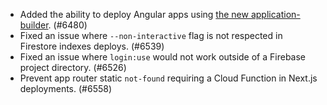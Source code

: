 - Added the ability to deploy Angular apps using [the new application-builder](https://angular.dev/tools/cli/esbuild). (#6480)
- Fixed an issue where `--non-interactive` flag is not respected in Firestore indexes deploys. (#6539)
- Fixed an issue where `login:use` would not work outside of a Firebase project directory. (#6526)
- Prevent app router static `not-found` requiring a Cloud Function in Next.js deployments. (#6558)
